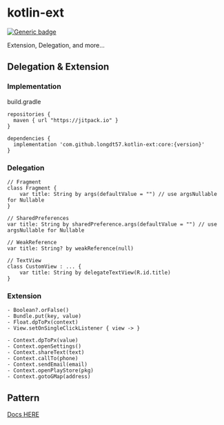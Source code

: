 # kotlin-ext
[![Generic badge](https://img.shields.io/badge/Version-1.0.4-<green>.svg)](https://github.com/longdt57/kotlin-ext/releases/latest)

Extension, Delegation, and more...

## Delegation & Extension

### Implementation
build.gradle
```
repositories {
  maven { url "https://jitpack.io" }
}

dependencies {
  implementation 'com.github.longdt57.kotlin-ext:core:{version}'
}
```

### Delegation
```
// Fragment
class Fragment {
    var title: String by args(defaultValue = "") // use argsNullable for Nullable
}

// SharedPreferences
var title: String by sharedPreference.args(defaultValue = "") // use argsNullable for Nullable

// WeakReference
var title: String? by weakReference(null)

// TextView
class CustomView : ... {
    var title: String by delegateTextView(R.id.title)
}

```

### Extension
```
- Boolean?.orFalse()
- Bundle.put(key, value)
- Float.dpToPx(context)
- View.setOnSingleClickListener { view -> }

- Context.dpToPx(value)
- Context.openSettings()
- Context.shareText(text)
- Context.callTo(phone)
- Context.sendEmail(email)
- Context.openPlayStore(pkg)
- Context.gotoGMap(address)
```

## Pattern
[Docs HERE](https://github.com/longdt57/kotlin-ext/tree/develop/pattern)
